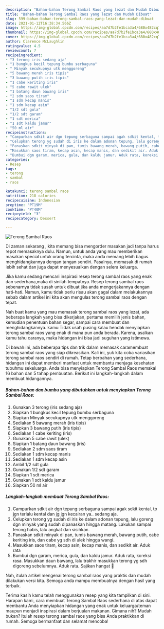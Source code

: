 ```yaml
---
description: "Bahan-bahan Terong Sambal Raos yang lezat dan Mudah Dibuat"
title: "Bahan-bahan Terong Sambal Raos yang lezat dan Mudah Dibuat"
slug: 599-bahan-bahan-terong-sambal-raos-yang-lezat-dan-mudah-dibuat
date: 2021-01-12T16:38:34.566Z
image: https://img-global.cpcdn.com/recipes/aa7d7b2fe1bca3a4/680x482cq70/terong-sambal-raos-foto-resep-utama.jpg
thumbnail: https://img-global.cpcdn.com/recipes/aa7d7b2fe1bca3a4/680x482cq70/terong-sambal-raos-foto-resep-utama.jpg
cover: https://img-global.cpcdn.com/recipes/aa7d7b2fe1bca3a4/680x482cq70/terong-sambal-raos-foto-resep-utama.jpg
author: Clarence McLaughlin
ratingvalue: 4.5
reviewcount: 7
recipeingredient:
- "3 terong iris sedang aja"
- "1 bungkus kecil tepung bumbu serbaguna"
- " Minyak secukupnya utk menggoreng"
- "5 bawang merah iris tipis"
- "3 bawang putih iris tipis"
- "1 cabe keriting iris"
- "5 cabe rawit ulek"
- "1 batang daun bawang iris"
- "2 sdm saos tiram"
- "1 sdm kecap manis"
- "1 sdm kecap asin"
- "1/2 sdt gula"
- "1/2 sdt garam"
- "1 sdt merica"
- "1 sdt kaldu jamur"
- "50 ml air"
recipeinstructions:
- "Campurkan sdkit air dgn tepung serbaguna sampai agak sdkit kental, tp jgn terlalu kental dan jg jgn kecairan ya.. sedang aja."
- "Celupkan terong yg sudah di iris ke dalam adonan tepung, lalu goreng dgn minyak yang sudah dipanaskan hingga matang. Lakukan sampai terong habis, lalu angkat dan sisihkan."
- "Panaskan sdkit minyak di pan, tumis bawang merah, bawang putih, cabe keriting iris, dan cabe yg sdh di ulek hingga wangi."
- "Masukkan saos tiram, kecap asin, kecap manis, dan sedikit air. Aduk rata"
- "Bumbui dgn garam, merica, gula, dan kaldu jamur. Aduk rata, koreksi rasa. Masukkan daun bawang, lalu trakhir masukkan terong yg sdh digoreng sebelumnya. Aduk rata. Sajikan hangat 🤩"
categories:
- Resep
tags:
- terong
- sambal
- raos

katakunci: terong sambal raos 
nutrition: 218 calories
recipecuisine: Indonesian
preptime: "PT19M"
cooktime: "PT40M"
recipeyield: "3"
recipecategory: Dessert

---
```



![Terong Sambal Raos](https://img-global.cpcdn.com/recipes/aa7d7b2fe1bca3a4/680x482cq70/terong-sambal-raos-foto-resep-utama.jpg)

Di zaman  sekarang , kita memang bisa mengorder masakan jadi tanpa harus repot memasaknya dulu. Namun, untuk anda yang mau memberikan masakan special untuk orang tercinta, maka anda memang lebih bagus menghidangkannya dengan tangan sendiri. Pasalnya, memasak di rumah lebih sehat dan juga dapat menyesuaikan dengan selera keluarga.

Jika kamu sedang mencari inspirasi resep terong sambal raos yang enak dan sederhana,maka di sinilah tempatnya. Resep terong sambal raos  sebenarnya tidak susah untuk dibuat jika anda mengerjakannya dengan hati-hati. Namun, kamu tidak perlu risau akan gagal dalam melakukannya 
sebab dalam artikel ini kita akan mengulas terong sambal raos dengan tepat.  



Nah buat kamu yang mau memasak terong sambal raos yang lezat, ada beberapa langkah yang bisa dikerjakan, pertama memilih jenis bahan, kemudian penentuan bahan segar, sampai cara membuat dan menghidangkannya. kamu Tidak usah pusing kalau hendak menyiapkan terong sambal raos yang enak di mana pun anda berada. Karena, asalkan kamu  tahu caranya, maka hidangan ini bisa jadi suguhan yang istimewa.

Di bawah ini, ada beberapa tips dan trik dalam memasak caramembuat terong sambal raos yang siap dikreasikan. Kali ini, yuk kita coba variasikan terong sambal raos sendiri di rumah. Tetap berbahan yang sederhana, hidangan ini dapat memberi manfaat untuk membantu menjaga kesehatan tubuhmu sekeluarga. Anda bisa menyiapkan Terong Sambal Raos memakai 16 bahan dan 5 tahap pembuatan. Berikut ini langkah-langkah dalam membuat hidangannya.

<!--inarticleads1-->

##### Bahan-bahan dan bumbu yang dibutuhkan untuk menyiapkan Terong Sambal Raos:

1. Gunakan 3 terong (iris sedang aja)
1. Siapkan 1 bungkus kecil tepung bumbu serbaguna
1. Siapkan  Minyak secukupnya utk menggoreng
1. Sediakan 5 bawang merah (iris tipis)
1. Siapkan 3 bawang putih (iris tipis)
1. Sediakan 1 cabe keriting (iris)
1. Gunakan 5 cabe rawit (ulek)
1. Siapkan 1 batang daun bawang (iris)
1. Sediakan 2 sdm saos tiram
1. Sediakan 1 sdm kecap manis
1. Sediakan 1 sdm kecap asin
1. Ambil 1/2 sdt gula
1. Gunakan 1/2 sdt garam
1. Siapkan 1 sdt merica
1. Gunakan 1 sdt kaldu jamur
1. Siapkan 50 ml air




<!--inarticleads2-->

##### Langkah-langkah membuat Terong Sambal Raos:

1. Campurkan sdkit air dgn tepung serbaguna sampai agak sdkit kental, tp jgn terlalu kental dan jg jgn kecairan ya.. sedang aja.
1. Celupkan terong yg sudah di iris ke dalam adonan tepung, lalu goreng dgn minyak yang sudah dipanaskan hingga matang. Lakukan sampai terong habis, lalu angkat dan sisihkan.
1. Panaskan sdkit minyak di pan, tumis bawang merah, bawang putih, cabe keriting iris, dan cabe yg sdh di ulek hingga wangi.
1. Masukkan saos tiram, kecap asin, kecap manis, dan sedikit air. Aduk rata
1. Bumbui dgn garam, merica, gula, dan kaldu jamur. Aduk rata, koreksi rasa. Masukkan daun bawang, lalu trakhir masukkan terong yg sdh digoreng sebelumnya. Aduk rata. Sajikan hangat 🤩




Nah, itulah artikel mengenai  terong sambal raos  yang praktis dan mudah dilakukan versi kita. Semoga anda mampu membuatnya dengan hasil yang terbaik. 

Terima kasih kamu telah menggunakan resep yang kita tampilkan di sini. Harapan kami, cara membuat  Terong Sambal Raos sederhana di atas dapat membantu Anda menyiapkan hidangan yang enak untuk keluarga/teman maupun menjadi inspirasi dalam berjualan makanan. Gimana nih? Mudah bukan? Itulah resep terong sambal raos yang bisa Anda praktikkan di rumah. Semoga bermanfaat dan selamat mencoba!

